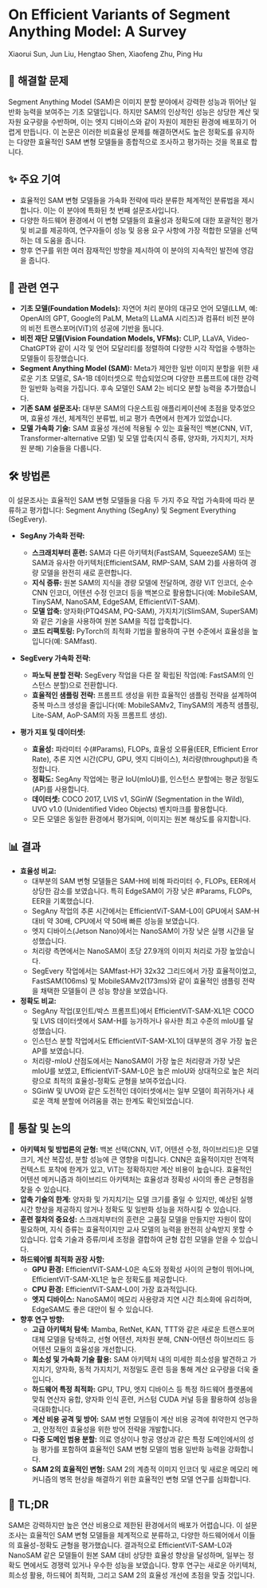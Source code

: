 # On Efficient Variants of Segment Anything Model: A Survey

Xiaorui Sun, Jun Liu, Hengtao Shen, Xiaofeng Zhu, Ping Hu

## 🧩 해결할 문제

Segment Anything Model (SAM)은 이미지 분할 분야에서 강력한 성능과 뛰어난 일반화 능력을 보여주는 기초 모델입니다. 하지만 SAM의 인상적인 성능은 상당한 계산 및 자원 요구량을 수반하며, 이는 엣지 디바이스와 같이 자원이 제한된 환경에 배포하기 어렵게 만듭니다. 이 논문은 이러한 비효율성 문제를 해결하면서도 높은 정확도를 유지하는 다양한 효율적인 SAM 변형 모델들을 종합적으로 조사하고 평가하는 것을 목표로 합니다.

## ✨ 주요 기여

- 효율적인 SAM 변형 모델들을 가속화 전략에 따라 분류한 체계적인 분류법을 제시합니다. 이는 이 분야에 특화된 첫 번째 설문조사입니다.
- 다양한 하드웨어 환경에서 이 변형 모델들의 효율성과 정확도에 대한 포괄적인 평가 및 비교를 제공하여, 연구자들이 성능 및 응용 요구 사항에 가장 적합한 모델을 선택하는 데 도움을 줍니다.
- 향후 연구를 위한 여러 잠재적인 방향을 제시하여 이 분야의 지속적인 발전에 영감을 줍니다.

## 📎 관련 연구

- **기초 모델(Foundation Models):** 자연어 처리 분야의 대규모 언어 모델(LLM, 예: OpenAI의 GPT, Google의 PaLM, Meta의 LLaMA 시리즈)과 컴퓨터 비전 분야의 비전 트랜스포머(ViT)의 성공에 기반을 둡니다.
- **비전 재단 모델(Vision Foundation Models, VFMs):** CLIP, LLaVA, Video-ChatGPT와 같이 시각 및 언어 모달리티를 정렬하여 다양한 시각 작업을 수행하는 모델들이 등장했습니다.
- **Segment Anything Model (SAM):** Meta가 제안한 일반 이미지 분할을 위한 새로운 기초 모델로, SA-1B 데이터셋으로 학습되었으며 다양한 프롬프트에 대한 강력한 일반화 능력을 가집니다. 후속 모델인 SAM 2는 비디오 분할 능력을 추가했습니다.
- **기존 SAM 설문조사:** 대부분 SAM의 다운스트림 애플리케이션에 초점을 맞추었으며, 효율성 개선, 체계적인 분류법, 비교 평가 측면에서 한계가 있었습니다.
- **모델 가속화 기술:** SAM 효율성 개선에 적용될 수 있는 효율적인 백본(CNN, ViT, Transformer-alternative 모델) 및 모델 압축(지식 증류, 양자화, 가지치기, 저차원 분해) 기술들을 다룹니다.

## 🛠️ 방법론

이 설문조사는 효율적인 SAM 변형 모델들을 다음 두 가지 주요 작업 가속화에 따라 분류하고 평가합니다: Segment Anything (SegAny) 및 Segment Everything (SegEvery).

- **SegAny 가속화 전략:**
  - **스크래치부터 훈련:** SAM과 다른 아키텍처(FastSAM, SqueezeSAM) 또는 SAM과 유사한 아키텍처(EfficientSAM, RMP-SAM, SAM 2)를 사용하여 경량 모델을 완전히 새로 훈련합니다.
  - **지식 증류:** 원본 SAM의 지식을 경량 모델에 전달하며, 경량 ViT 인코더, 순수 CNN 인코더, 어텐션 수정 인코더 등을 백본으로 활용합니다(예: MobileSAM, TinySAM, NanoSAM, EdgeSAM, EfficientViT-SAM).
  - **모델 압축:** 양자화(PTQ4SAM, PQ-SAM), 가지치기(SlimSAM, SuperSAM)와 같은 기술을 사용하여 원본 SAM을 직접 압축합니다.
  - **코드 리팩토링:** PyTorch의 최적화 기법을 활용하여 구현 수준에서 효율성을 높입니다(예: SAMfast).
- **SegEvery 가속화 전략:**

  - **파노틱 분할 전략:** SegEvery 작업을 다른 잘 확립된 작업(예: FastSAM의 인스턴스 분할)으로 전환합니다.
  - **효율적인 샘플링 전략:** 프롬프트 생성을 위한 효율적인 샘플링 전략을 설계하여 중복 마스크 생성을 줄입니다(예: MobileSAMv2, TinySAM의 계층적 샘플링, Lite-SAM, AoP-SAM의 자동 프롬프트 생성).

- **평가 지표 및 데이터셋:**
  - **효율성:** 파라미터 수(#Params), FLOPs, 효율성 오류율(EER, Efficient Error Rate), 추론 지연 시간(CPU, GPU, 엣지 디바이스), 처리량(throughput)을 측정합니다.
  - **정확도:** SegAny 작업에는 평균 IoU(mIoU)를, 인스턴스 분할에는 평균 정밀도(AP)를 사용합니다.
  - **데이터셋:** COCO 2017, LVIS v1, SGinW (Segmentation in the Wild), UVO v1.0 (Unidentified Video Objects) 벤치마크를 활용합니다.
  - 모든 모델은 동일한 환경에서 평가되며, 이미지는 원본 해상도를 유지합니다.

## 📊 결과

- **효율성 비교:**
  - 대부분의 SAM 변형 모델들은 SAM-H에 비해 파라미터 수, FLOPs, EER에서 상당한 감소를 보였습니다. 특히 EdgeSAM이 가장 낮은 #Params, FLOPs, EER을 기록했습니다.
  - SegAny 작업의 추론 시간에서는 EfficientViT-SAM-L0이 GPU에서 SAM-H 대비 약 30배, CPU에서 약 50배 빠른 성능을 보였습니다.
  - 엣지 디바이스(Jetson Nano)에서는 NanoSAM이 가장 낮은 실행 시간을 달성했습니다.
  - 처리량 측면에서는 NanoSAM이 초당 27.9개의 이미지 처리로 가장 높았습니다.
  - SegEvery 작업에서는 SAMfast-H가 32x32 그리드에서 가장 효율적이었고, FastSAM(106ms) 및 MobileSAMv2(173ms)와 같이 효율적인 샘플링 전략을 채택한 모델들이 큰 성능 향상을 보였습니다.
- **정확도 비교:**
  - SegAny 작업(포인트/박스 프롬프트)에서 EfficientViT-SAM-XL1은 COCO 및 LVIS 데이터셋에서 SAM-H를 능가하거나 유사한 최고 수준의 mIoU를 달성했습니다.
  - 인스턴스 분할 작업에서도 EfficientViT-SAM-XL1이 대부분의 경우 가장 높은 AP를 보였습니다.
  - 처리량-mIoU 산점도에서는 NanoSAM이 가장 높은 처리량과 가장 낮은 mIoU를 보였고, EfficientViT-SAM-L0은 높은 mIoU와 상대적으로 높은 처리량으로 최적의 효율성-정확도 균형을 보여주었습니다.
  - SGinW 및 UVO와 같은 도전적인 데이터셋에서는 일부 모델이 희귀하거나 새로운 객체 분할에 어려움을 겪는 한계도 확인되었습니다.

## 🧠 통찰 및 논의

- **아키텍처 및 방법론의 균형:** 백본 선택(CNN, ViT, 어텐션 수정, 하이브리드)은 모델 크기, 계산 복잡성, 분할 성능에 큰 영향을 미칩니다. CNN은 효율적이지만 전역적 컨텍스트 포착에 한계가 있고, ViT는 정확하지만 계산 비용이 높습니다. 효율적인 어텐션 메커니즘과 하이브리드 아키텍처는 효율성과 정확성 사이의 좋은 균형점을 찾을 수 있습니다.
- **압축 기술의 한계:** 양자화 및 가지치기는 모델 크기를 줄일 수 있지만, 예상된 실행 시간 향상을 제공하지 않거나 정확도 및 일반화 성능을 저하시킬 수 있습니다.
- **훈련 절차의 중요성:** 스크래치부터의 훈련은 고품질 모델을 만들지만 자원이 많이 필요하며, 지식 증류는 효율적이지만 교사 모델의 능력을 완전히 상속받지 못할 수 있습니다. 압축 기술과 증류/미세 조정을 결합하여 균형 잡힌 모델을 얻을 수 있습니다.
- **하드웨어별 최적화 권장 사항:**
  - **GPU 환경:** EfficientViT-SAM-L0은 속도와 정확성 사이의 균형이 뛰어나며, EfficientViT-SAM-XL1은 높은 정확도를 제공합니다.
  - **CPU 환경:** EfficientViT-SAM-L0이 가장 효과적입니다.
  - **엣지 디바이스:** NanoSAM이 메모리 사용량과 지연 시간 최소화에 유리하며, EdgeSAM도 좋은 대안이 될 수 있습니다.
- **향후 연구 방향:**
  - **고급 아키텍처 탐색:** Mamba, RetNet, KAN, TTT와 같은 새로운 트랜스포머 대체 모델을 탐색하고, 선형 어텐션, 저차원 분해, CNN-어텐션 하이브리드 등 어텐션 모듈의 효율성을 개선합니다.
  - **희소성 및 가속화 기술 활용:** SAM 아키텍처 내의 미세한 희소성을 발견하고 가지치기, 양자화, 동적 가지치기, 저정밀도 훈련 등을 통해 계산 요구량을 더욱 줄입니다.
  - **하드웨어 특정 최적화:** GPU, TPU, 엣지 디바이스 등 특정 하드웨어 플랫폼에 맞춰 연산자 융합, 양자화 인식 훈련, 커스텀 CUDA 커널 등을 활용하여 성능을 극대화합니다.
  - **계산 비용 공격 및 방어:** SAM 변형 모델들이 계산 비용 공격에 취약한지 연구하고, 안정적인 효율성을 위한 방어 전략을 개발합니다.
  - **다중 도메인 범용 분할:** 의료 영상이나 항공 영상과 같은 특정 도메인에서의 성능 평가를 포함하여 효율적인 SAM 변형 모델의 범용 일반화 능력을 강화합니다.
  - **SAM 2의 효율적인 변형:** SAM 2의 계층적 이미지 인코더 및 새로운 메모리 메커니즘의 병목 현상을 해결하기 위한 효율적인 변형 모델 연구를 심화합니다.

## 📌 TL;DR

SAM은 강력하지만 높은 연산 비용으로 제한된 환경에서의 배포가 어렵습니다. 이 설문조사는 효율적인 SAM 변형 모델들을 체계적으로 분류하고, 다양한 하드웨어에서 이들의 효율성-정확도 균형을 평가했습니다. 결과적으로 EfficientViT-SAM-L0과 NanoSAM 같은 모델들이 원본 SAM 대비 상당한 효율성 향상을 달성하며, 일부는 정확도 면에서도 경쟁력 있거나 우수한 성능을 보였습니다. 향후 연구는 새로운 아키텍처, 희소성 활용, 하드웨어 최적화, 그리고 SAM 2의 효율성 개선에 초점을 맞출 것입니다.
